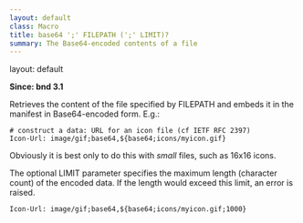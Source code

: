 ```yaml
---
layout: default
class: Macro
title: base64 ';' FILEPATH (';' LIMIT)?
summary: The Base64-encoded contents of a file
---
```

layout: default

**Since: bnd 3.1**

Retrieves the content of the file specified by FILEPATH and embeds it in the manifest in Base64-encoded form. E.g.:

    # construct a data: URL for an icon file (cf IETF RFC 2397)
    Icon-Url: image/gif;base64,${base64;icons/myicon.gif}

Obviously it is best only to do this with *small* files, such as 16x16 icons.

The optional LIMIT parameter specifies the maximum length (character count) of the encoded data. If the length would exceed
this limit, an error is raised.

    Icon-Url: image/gif;base64,${base64;icons/myicon.gif;1000}
